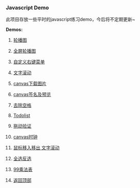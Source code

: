 ### Javascript Demo

此项目存放一些平时的javascript练习demo，今后将不定期更新~

**Demos:**

1.  [轮播图](https://hehaibao.github.io/javascript-demo/slider/) 

2.  [全屏轮播图](https://hehaibao.github.io/javascript-demo/slider2/) 

3.  [自定义右键菜单](https://hehaibao.github.io/javascript-demo/menu/)

4.  [文字滚动](https://hehaibao.github.io/javascript-demo/txt-scroll/)

5.  [canvas下载图片](https://hehaibao.github.io/javascript-demo/download-canvas-img/)

6.  [canvas签名及预览](https://hehaibao.github.io/javascript-demo/sign/)

7.  [去除空格](https://hehaibao.github.io/javascript-demo/remove-space/)

8.  [Todolist](https://hehaibao.github.io/javascript-demo/todolist/)

9.  [拖动验证](https://hehaibao.github.io/javascript-demo/drag-verification/)

10. [canvas时钟](https://hehaibao.github.io/javascript-demo/canvas-clock/)

11. [鼠标移入移出 文字滚动](https://hehaibao.github.io/javascript-demo/text-scroll/)

12. [全选反选](https://hehaibao.github.io/javascript-demo/check-all/)

13. [99乘法表](https://hehaibao.github.io/javascript-demo/9*9/)

14. [返回顶部](https://hehaibao.github.io/javascript-demo/back-top/)
